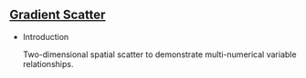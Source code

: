 ## [Gradient Scatter](/basic/scatter-gradient)

- Introduction

  Two-dimensional spatial scatter to demonstrate multi-numerical variable relationships.
